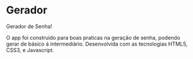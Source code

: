 # Gerador
Gerador de Senha!

O app foi construido para boas praticas na geração de senha, podendo gerar de básico á intermediário.
Desenvolvida com as tecnologias HTML5, CSS3, e Javascript.

